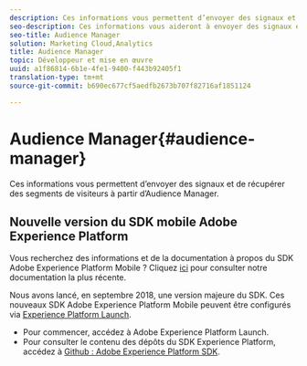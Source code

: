 ```yaml
---
description: Ces informations vous permettent d’envoyer des signaux et de récupérer des segments de visiteurs à partir d’Audience Manager.
seo-description: Ces informations vous aideront à envoyer des signaux et à récupérer des segments de visiteurs auprès d’Audience Manager.
seo-title: Audience Manager
solution: Marketing Cloud,Analytics
title: Audience Manager
topic: Développeur et mise en œuvre
uuid: a1f86814-6b1e-4fe1-9400-f443b92405f1
translation-type: tm+mt
source-git-commit: b690ec677cf5aedfb2673b707f82716af1851124

---
```



# Audience Manager{#audience-manager}

Ces informations vous permettent d’envoyer des signaux et de récupérer des segments de visiteurs à partir d’Audience Manager.

## Nouvelle version du SDK mobile Adobe Experience Platform

Vous recherchez des informations et de la documentation à propos du SDK Adobe Experience Platform Mobile ? Cliquez [ici](https://aep-sdks.gitbook.io/docs/) pour consulter notre documentation la plus récente.

Nous avons lancé, en septembre 2018, une version majeure du SDK. Ces nouveaux SDK Adobe Experience Platform Mobile peuvent être configurés via [Experience Platform Launch](https://www.adobe.com/experience-platform/launch.html).

* Pour commencer, accédez à Adobe Experience Platform Launch.
* Pour consulter le contenu des dépôts du SDK Experience Platform, accédez à [Github : Adobe Experience Platform SDK](https://github.com/Adobe-Marketing-Cloud/acp-sdks).

